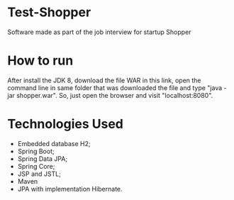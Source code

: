 # Test-Shopper
Software made as part of the job interview for startup Shopper

# How to run

After install the JDK 8, download the file WAR in this link, open the command line in same folder that was downloaded the file and type "java -jar shopper.war". So, just open the browser and visit "localhost:8080".

# Technologies Used

- Embedded database H2;
- Spring Boot;
- Spring Data JPA;
- Spring Core;
- JSP and JSTL;
- Maven
- JPA with implementation Hibernate.
